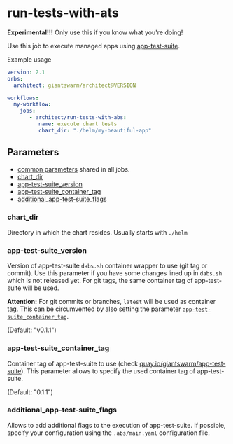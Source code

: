 # run-tests-with-ats

**Experimental!!!** Only use this if you know what you're doing!

Use this job to execute managed apps using [app-test-suite](https://github.com/giantswarm/app-test-suite).

Example usage

```yaml
version: 2.1
orbs:
  architect: giantswarm/architect@VERSION

workflows:
  my-workflow:
    jobs:
       - architect/run-tests-with-abs:
          name: execute chart tests
          chart_dir: "./helm/my-beautiful-app"
```

## Parameters

- [common parameters](common.md#parameters) shared in all jobs.
- [chart_dir](#chart_dir)
- [app-test-suite_version](#app-test-suite_version)
- [app-test-suite_container_tag](#app-test-suite_container_tag)
- [additional_app-test-suite_flags](#additional_app-test-suite_flags)

### chart_dir

Directory in which the chart resides. Usually starts with `./helm`

### app-test-suite_version

Version of app-test-suite `dabs.sh` container wrapper to use (git tag or commit).
Use this parameter if you have some changes lined up in `dabs.sh` which is not released yet.
For git tags, the same container tag of app-test-suite will be used.

**Attention:** For git commits or branches, `latest` will be used as container tag.
This can be circumvented by also setting the parameter [`app-test-suite_container_tag`](#app-test-suite_container_tag).

(Default: "v0.1.1")

### app-test-suite_container_tag

Container tag of app-test-suite to use (check [quay.io/giantswarm/app-test-suite](https://quay.io/giantswarm/app-test-suite)).
This parameter allows to specify the used container tag of app-test-suite.

(Default: "0.1.1")

### additional_app-test-suite_flags

Allows to add additional flags to the execution of app-test-suite.
If possible, specify your configuration using the `.abs/main.yaml` configuration file.
